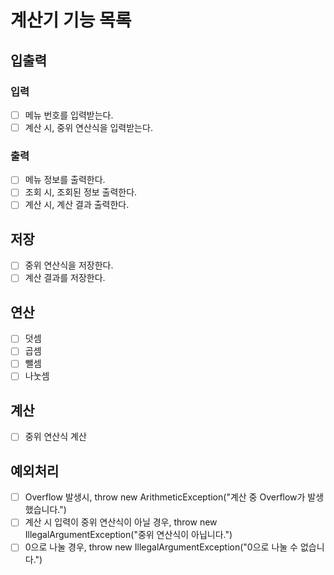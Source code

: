# 계산기 기능 목록

## 입출력

### 입력

- [ ] 메뉴 번호를 입력받는다.
- [ ] 계산 시, 중위 연산식을 입력받는다.

### 출력

- [ ] 메뉴 정보를 출력한다.
- [ ] 조회 시, 조회된 정보 출력한다.
- [ ] 계산 시, 계산 결과 출력한다.

## 저장

- [ ] 중위 연산식을 저장한다.
- [ ] 계산 결과를 저장한다.

## 연산

- [ ] 덧셈
- [ ] 곱셈
- [ ] 뺄셈
- [ ] 나눗셈

## 계산

- [ ] 중위 연산식 계산

## 예외처리

- [ ] Overflow 발생시, throw new ArithmeticException("계산 중 Overflow가 발생했습니다.")
- [ ] 계산 시 입력이 중위 연산식이 아닐 경우, throw new IllegalArgumentException("중위 연산식이 아닙니다.")
- [ ] 0으로 나눌 경우, throw new IllegalArgumentException("0으로 나눌 수 없습니다.")
